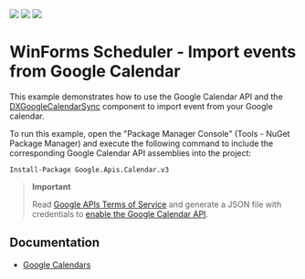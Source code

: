 <!-- default badges list -->
![](https://img.shields.io/endpoint?url=https://codecentral.devexpress.com/api/v1/VersionRange/128635391/18.2.3%2B)
[![](https://img.shields.io/badge/Open_in_DevExpress_Support_Center-FF7200?style=flat-square&logo=DevExpress&logoColor=white)](https://supportcenter.devexpress.com/ticket/details/E3218)
[![](https://img.shields.io/badge/📖_How_to_use_DevExpress_Examples-e9f6fc?style=flat-square)](https://docs.devexpress.com/GeneralInformation/403183)
<!-- default badges end -->
# WinForms Scheduler - Import events from Google Calendar

This example demonstrates how to use the Google Calendar API and the [DXGoogleCalendarSync](https://docs.devexpress.com/WindowsForms/DevExpress.XtraScheduler.GoogleCalendar.DXGoogleCalendarSync) component to import event from your Google calendar.

To run this example, open the "Package Manager Console" (Tools - NuGet Package Manager) and execute the following command to include the corresponding Google Calendar API assemblies into the project:

```
Install-Package Google.Apis.Calendar.v3
```

> **Important**
>
> Read [Google APIs Terms of Service](https://developers.google.com/terms) and generate a JSON file with credentials to [enable the Google Calendar API](https://supportcenter.devexpress.com/ticket/details/t267842/how-to-enable-the-google-calendar-api-to-use-it-in-your-application).


## Documentation

* [Google Calendars](https://docs.devexpress.com/WindowsForms/120605/controls-and-libraries/scheduler/import-and-export/google-calendars)
